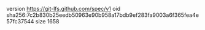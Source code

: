 version https://git-lfs.github.com/spec/v1
oid sha256:7c2b830b25eedb50963e90b958a17bdb9ef283fa9003a6f365fea4e57fc37544
size 1658
